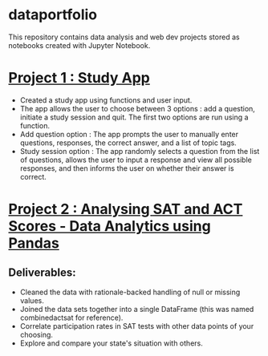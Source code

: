 # dataportfolio

This repository contains data analysis and web dev projects stored as notebooks created with Jupyter Notebook.

# [Project 1 : Study App ](https://github.com/miahk77/dataportfolio/blob/main/study_app.ipynb)
- Created a study app using functions and user input.
- The app allows the user to choose between 3 options : add a question, initiate a study session and quit. The first two options are run using a function.
- Add question option : The app prompts the user to manually enter questions, responses, the correct answer, and a list of topic tags. 
- Study session option : The app randomly selects a question from the list of questions, allows the user to input a response and view all possible responses, and then informs the user on whether their answer is correct. 

# [Project 2 : Analysing SAT and ACT Scores - Data Analytics using Pandas](https://github.com/miahk77/dataportfolio/blob/main/Assignment%202%20-%20College%20Board.ipynb)

## Deliverables:
- Cleaned the data with rationale-backed handling of null or missing values.
- Joined the data sets together into a single DataFrame (this was named combinedactsat for reference).
- Correlate participation rates in SAT tests with other data points of your choosing. 
- Explore and compare your state's situation with others.

